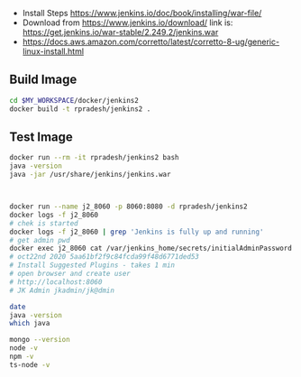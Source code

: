 * Install Steps https://www.jenkins.io/doc/book/installing/war-file/
* Download from https://www.jenkins.io/download/ link is: https://get.jenkins.io/war-stable/2.249.2/jenkins.war
* https://docs.aws.amazon.com/corretto/latest/corretto-8-ug/generic-linux-install.html

## Build Image

```bash
cd $MY_WORKSPACE/docker/jenkins2
docker build -t rpradesh/jenkins2 .
```

## Test Image
```bash
docker run --rm -it rpradesh/jenkins2 bash
java -version
java -jar /usr/share/jenkins/jenkins.war



docker run --name j2_8060 -p 8060:8080 -d rpradesh/jenkins2
docker logs -f j2_8060
# chek is started 
docker logs -f j2_8060 | grep 'Jenkins is fully up and running'
# get admin pwd
docker exec j2_8060 cat /var/jenkins_home/secrets/initialAdminPassword
# oct22nd 2020 5aa61bf2f9c84fcda99f48d6771ded53
# Install Suggested Plugins - takes 1 min
# open browser and create user
# http://localhost:8060
# JK Admin jkadmin/jk@dmin 

date
java -version
which java

mongo --version
node -v
npm -v
ts-node -v

```
